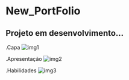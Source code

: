 # New_PortFolio
## Projeto em desenvolvimento...

.Capa
![img1](https://user-images.githubusercontent.com/99827730/171549807-11b3891e-c355-44f5-9f80-4b9892f0e44d.png)

.Apresentação
![img2](https://user-images.githubusercontent.com/99827730/171549849-903f23aa-7c53-497c-bddf-f04cf2b4501c.png)

.Habilidades
![img3](https://user-images.githubusercontent.com/99827730/171549916-0d5dddd8-21f3-4bab-b24d-05c930a5b805.png)
